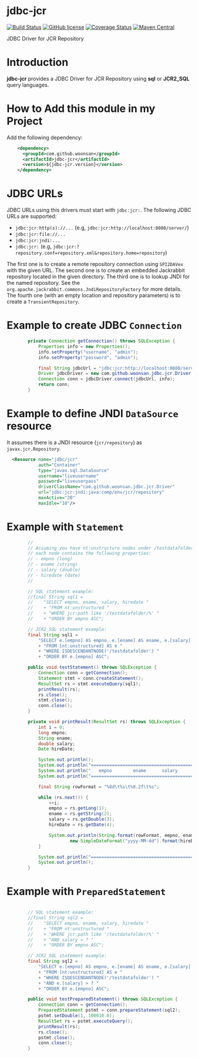 # jdbc-jcr

[![Build Status](https://travis-ci.org/woonsan/jdbc-jcr.svg?branch=develop)](https://travis-ci.org/woonsan/jdbc-jcr)
[![GitHub license](https://img.shields.io/badge/license-Apache%202-blue.svg)](https://raw.githubusercontent.com/woonsan/jdbc-jcr/develop/LICENSE)
[![Coverage Status](https://coveralls.io/repos/github/woonsan/jdbc-jcr/badge.svg?branch=develop)](https://coveralls.io/github/woonsan/jdbc-jcr?branch=develop)
[![Maven Central](https://img.shields.io/maven-central/v/com.github.woonsan/jdbc-jcr.svg)](http://mvnrepository.com/artifact/com.github.woonsan/jdbc-jcr)

JDBC Driver for JCR Repository

# Introduction

**jdbc-jcr** provides a JDBC Driver for JCR Repository using **sql** or **JCR2_SQL** query languages.

# How to Add this module in my Project

Add the following dependency:

```xml
    <dependency>
      <groupId>com.github.woonsan</groupId>
      <artifactId>jdbc-jcr</artifactId>
      <version>${jdbc-jcr.version}</version>
    </dependency>
```

# JDBC URLs

JDBC URLs using this drivers must start with ```jdbc:jcr:```.
The following JDBC URLs are supported:

- ```jdbc:jcr:http(s)://...```    (e.g, ```jdbc:jcr:http://localhost:8080/server/```)
- ```jdbc:jcr:file://...```
- ```jdbc:jcr:jndi:...```
- ```jdbc:jcr:```     (e.g, ```jdbc:jcr:?repository.conf=repository.xml&repository.home=repository```)

The first one is to create a remote repository connection using ```SPI2DAVex``` with the given URL.
The second one is to create an embedded Jackrabbit repository located in the given directory.
The third one is to lookup JNDI for the named repository. See the ```org.apache.jackrabbit.commons.JndiRepositoryFactory```
for more details.
The fourth one (with an empty location and repository parameters) is to create a ```TransientRepository```.

# Example to create JDBC ```Connection```

```java
        private Connection getConnection() throws SQLException {
            Properties info = new Properties();
            info.setProperty("username", "admin");
            info.setProperty("password", "admin");

            final String jdbcUrl = "jdbc:jcr:http://localhost:8080/server/";
            Driver jdbcDriver = new com.github.woonsan.jdbc.jcr.Driver.Driver();
            Connection conn = jdbcDriver.connect(jdbcUrl, info);
            return conn;
        }
```

# Example to define JNDI ```DataSource``` resource

It assumes there is a JNDI resource (```jcr/repository```) as ```javax.jcr.Repository```.

```xml
  <Resource name="jdbc/jcr"
            auth="Container"
            type="javax.sql.DataSource"
            username="liveusername"
            password="liveuserpass"
            driverClassName="com.github.woonsan.jdbc.jcr.Driver"
            url="jdbc:jcr:jndi:java:comp/env/jcr/repository"
            maxActive="20"
            maxIdle="10"/>
```

# Example with ```Statement```

```java
        //
        // Assuming you have nt:unstructure nodes under /testdatafolder node and
        // each node contains the following properties:
        // - empno (long)
        // - ename (string)
        // - salary (double)
        // - hiredate (date)
        //

        // SQL statement example:
        //final String sql1 =
        //    "SELECT empno, ename, salary, hiredate "
        //    + "FROM nt:unstructured "
        //    + "WHERE jcr:path like '/testdatafolder/%' "
        //    + "ORDER BY empno ASC";

        // JCR2_SQL statement example:
        final String sql1 =
            "SELECT e.[empno] AS empno, e.[ename] AS ename, e.[salary] AS salary, e.[hiredate] AS hiredate "
            + "FROM [nt:unstructured] AS e "
            + "WHERE ISDESCENDANTNODE('/testdatafolder') "
            + "ORDER BY e.[empno] ASC";

        public void testStatement() throws SQLException {
            Connection conn = getConnection();
            Statement stmt = conn.createStatement();
            ResultSet rs = stmt.executeQuery(sql1);
            printResult(rs);
            rs.close();
            stmt.close();
            conn.close();
        }

        private void printResult(ResultSet rs) throws SQLException {
            int i = 0;
            long empno;
            String ename;
            double salary;
            Date hireDate;

            System.out.println();
            System.out.println("==================================================");
            System.out.println("   empno        ename      salary       hire_date");
            System.out.println("==================================================");

            final String rowFormat = "%8d\t%s\t%8.2f\t%s";

            while (rs.next()) {
                ++i;
                empno = rs.getLong(1);
                ename = rs.getString(2);
                salary = rs.getDouble(3);
                hireDate = rs.getDate(4);

                System.out.println(String.format(rowFormat, empno, ename, salary,
                        new SimpleDateFormat("yyyy-MM-dd").format(hireDate)));
            }

            System.out.println("==================================================");
            System.out.println();
        }
```

# Example with ```PreparedStatement```

```java

        // SQL statement example:
        //final String sql2 =
        //    "SELECT empno, ename, salary, hiredate "
        //    + "FROM nt:unstructured "
        //    + "WHERE jcr:path like '/testdatafolder/%' "
        //    + "AND salary > ? "
        //    + "ORDER BY empno ASC";

        // JCR2_SQL statement example:
        final String sql2 =
            "SELECT e.[empno] AS empno, e.[ename] AS ename, e.[salary] AS salary, e.[hiredate] AS hiredate "
            + "FROM [nt:unstructured] AS e "
            + "WHERE ISDESCENDANTNODE('/testdatafolder') "
            + "AND e.[salary] > ? "
            + "ORDER BY e.[empno] ASC";

        public void testPreparedStatement() throws SQLException {
            Connection conn = getConnection();
            PreparedStatement pstmt = conn.prepareStatement(sql2);
            pstmt.setDouble(1, 100010.0);
            ResultSet rs = pstmt.executeQuery();
            printResult(rs);
            rs.close();
            pstmt.close();
            conn.close();
        }
```
